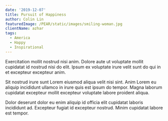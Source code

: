 ```yaml
---
date: '2019-12-07'
title: Pursuit of Happiness
author: Colin Lin
featuredImage: /PEAR/static/images/smiling-woman.jpg
clientName: azhar
tags:
  - America
  - Happy
  - Inspirational
---
```

Exercitation mollit nostrud nisi anim. Dolore aute ut voluptate mollit cupidatat id nostrud nisi do elit. Ipsum ex voluptate irure velit sunt do qui in et excepteur excepteur anim.

Sit nostrud irure sunt Lorem eiusmod aliqua velit nisi sint. Anim Lorem eu aliquip incididunt ullamco in irure quis est ipsum do tempor. Magna laborum cupidatat excepteur mollit excepteur voluptate labore proident aliqua.

Dolor deserunt dolor eu enim aliquip id officia elit cupidatat laboris incididunt ad. Excepteur fugiat id excepteur nostrud. Minim cupidatat labore est tempor.
